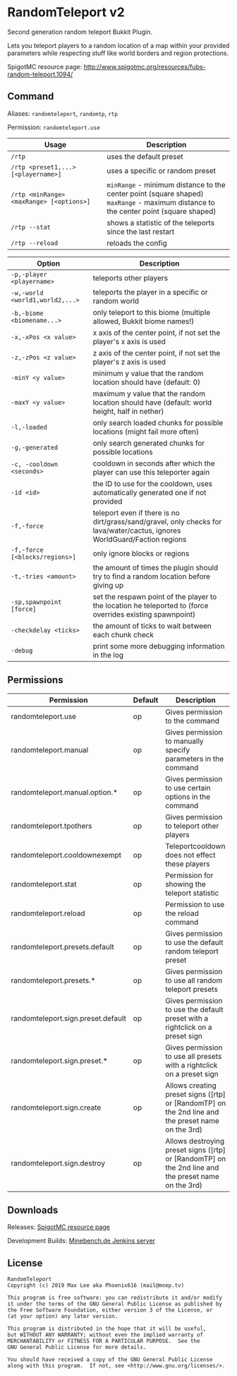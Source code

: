 RandomTeleport v2
==============

Second generation random teleport Bukkit Plugin.

Lets you teleport players to a random location of a map within your provided parameters while respecting stuff like world borders and region protections.

SpigotMC resource page: http://www.spigotmc.org/resources/fubs-random-teleport.1094/

## Command

Aliases: `randomteleport`, `randomtp`, `rtp`

Permission: `randomteleport.use`

Usage                                       | Description
--------------------------------------------|-------------------------------
`/rtp`                                      | uses the default preset  
`/rtp <preset1,...> [<playername>]`         | uses a specific or random preset  
`/rtp <minRange> <maxRange> [<options>]`    | `minRange` - minimum distance to the center point (square shaped) <br> `maxRange` - maximum distance to the center point (square shaped)  
`/rtp --stat`                               | shows a statistic of the teleports since the last restart  
`/rtp --reload`                             | reloads the config  

Option                          | Description
--------------------------------|-------------------------------------------
`-p,-player <playername>`       | teleports other players 
`-w,-world <world1,world2,...>` | teleports the player in a specific or random world   
`-b,-biome <biomename...>`      | only teleport to this biome (multiple allowed, Bukkit biome names!)  
`-x,-xPos <x value>`            | x axis of the center point, if not set the player's x axis is used  
`-z,-zPos <z value>`            | z axis of the center point, if not set the player's z axis is used  
`-minY <y value>`               | minimum y value that the random location should have (default: 0)  
`-maxY <y value>`               | maximum y value that the random location should have (default: world height, half in nether)  
`-l,-loaded`                    | only search loaded chunks for possible locations (might fail more often)  
`-g,-generated`                 | only search generated chunks for possible locations  
`-c, -cooldown <seconds>`       | cooldown in seconds after which the player can use this teleporter again  
`-id <id>`                      | the ID to use for the cooldown, uses automatically generated one if not provided  
`-f,-force`                     | teleport even if there is no dirt/grass/sand/gravel, only checks for lava/water/cactus, ignores WorldGuard/Faction regions  
`-f,-force [<blocks/regions>]`  | only ignore blocks or regions  
`-t,-tries <amount>`            | the amount of times the plugin should try to find a random location before giving up  
`-sp,spawnpoint [force]`        | set the respawn point of the player to the location he teleported to (force overrides existing spawnpoint)  
`-checkdelay <ticks>`           | the amount of ticks to wait between each chunk check
`-debug`                        | print some more debugging information in the log

## Permissions

Permission                          | Default | Description
------------------------------------|---------|---------------------------
randomteleport.use                  | op      | Gives permission to the command
randomteleport.manual               | op      | Gives permission to manually specify parameters in the command
randomteleport.manual.option.*      | op      | Gives permission to use certain options in the command
randomteleport.tpothers             | op      | Gives permission to teleport other players
randomteleport.cooldownexempt       | op      | Teleportcooldown does not effect these players
randomteleport.stat                 | op      | Permission for showing the teleport statistic
randomteleport.reload               | op      | Permission to use the reload command 
randomteleport.presets.default      | op      | Gives permission to use the default random teleport preset
randomteleport.presets.*            | op      | Gives permission to use all random teleport presets
randomteleport.sign.preset.default  | op      | Gives permission to use the default preset with a rightclick on a preset sign
randomteleport.sign.preset.*        | op      | Gives permission to use all presets with a rightclick on a preset sign
randomteleport.sign.create          | op      | Allows creating preset signs ([rtp] or [RandomTP] on the 2nd line and the preset name on the 3rd)
randomteleport.sign.destroy         | op      | Allows destroying preset signs ([rtp] or [RandomTP] on the 2nd line and the preset name on the 3rd)

## Downloads

Releases: [SpigotMC resource page](http://www.spigotmc.org/resources/fubs-random-teleport.1094/)

Development Builds: [Minebench.de Jenkins server](https://ci.minebench.de/job/Randomteleport/)

## License

```
RandomTeleport
Copyright (c) 2019 Max Lee aka Phoenix616 (mail@moep.tv)

This program is free software: you can redistribute it and/or modify
it under the terms of the GNU General Public License as published by
the Free Software Foundation, either version 3 of the License, or
(at your option) any later version.

This program is distributed in the hope that it will be useful,
but WITHOUT ANY WARRANTY; without even the implied warranty of
MERCHANTABILITY or FITNESS FOR A PARTICULAR PURPOSE.  See the
GNU General Public License for more details.

You should have received a copy of the GNU General Public License
along with this program.  If not, see <http://www.gnu.org/licenses/>.
```